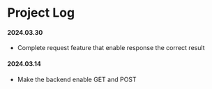 # Project Log

#### 2024.03.30
- Complete request feature that enable response the correct result

#### 2024.03.14
- Make the backend enable GET and POST